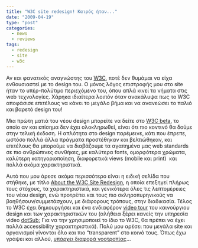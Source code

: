 ```yaml
---
title: "W3C site redesign! Καιρός ήταν..."
date: "2009-04-19"
type: "post"
categories:
  - news
  - reviews
tags:
  - redesign
  - site
  - w3c
---
```


Αν και φανατικός αναγνώστης του [W3C](http://www.w3.org/ "W3C site"), ποτέ δεν θυμάμαι να είχα ενθουσιαστεί με το design του. Ο μόνος λόγος επιστροφής μου στο site ήταν το υπέρ-πολύτιμο περιεχόμενο του, όπου απλά κινεί τα νήματα στις web τεχνολογίες. Χάρηκα ιδιαίτερα λοιπόν όταν ανακάλυψα πως το W3C αποφάσισε επιτέλους να κάνει το μεγάλο βήμα και να ανανεώσει το παλιό και βαρετό design του!

Μια πρώτη ματιά του νέου design μπορείτε να δείτε στο [W3C beta](http://beta.w3.org/ "W3C beta site"), το οποίο αν και επίσημα δεν έχει ολοκληρωθεί, είναι ότι πιο κοντινό θα δούμε στην τελική έκδοση. Η απλότητα στο design παρέμεινε, κάτι που έπρεπε, ωστόσο πολλά άλλα πράγματα προστέθηκαν και βελτιώθηκαν, και επιτέλους θα μπορούμε να διαβάζουμε τα αγαπημένα μας web standards σε πιο ανθρώπινες συνθήκες, με καλύτερα fonts, ομορφότερα χρώματα, καλύτερη κατηγοριοποίηση, διαφορετικά views (mobile και print)  και πολλά ακόμα χαρακτηριστικά.

Αυτό που μου άρεσε ακόμα περισσότερο είναι η ειδική σελίδα που στήθηκε, με τίτλο [About the W3C Site Redesign](http://beta.w3.org/Help/about-redesign.html "About the W3C Site redesign page"), η οποία επεξηγεί πλήρως τους στόχους, τα χαρακτηριστικά, και γενικότερα όλες τις λεπτομέρειες του νέου design, ενώ προτρέπει και τους πιο σκληροπυρηνικούς να βοηθήσουν/συμμετάσχουν, με διάφορους τρόπους,
στην διαδικασία. Τέλος το W3C έχει δημιουργήσει και ένα ενδιαφέρον [video tour](http://dotsub.com/view/41e149bd-8b98-4103-a9f8-c96787497211 "W3C site redesign video tour") του καινούργιου design και των χαρακτηριστικών του (αλήθεια ξέρει κανείς την υπηρεσία video [dotSub](http://dotsub.com/ "dotSub video service"); Για να την χρησιμοποιεί το ίδιο το W3C, θα πρέπει να έχει πολλά accessibility χαρακτηριστικά). Πολύ μου αρέσει που μεγάλα site και οργανισμοί γίνονται όλο και πιο &#8220;transparent&#8221; στο κοινό τους. Όπως έχω γράψει και αλλού, [υπάρχει διαφορά νοοτροπίας](http://css3.gr/blog/post/different-way-of-thinking/ "Mozilla/Happy Cog redesign")&#8230;
